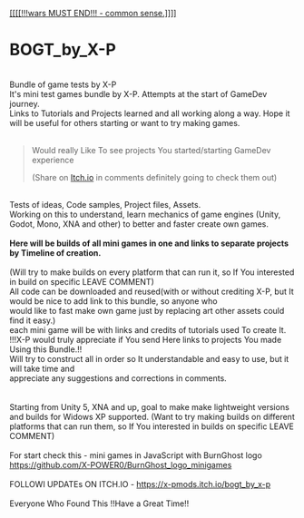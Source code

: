 [[[[[!!!wars MUST END!!! - common sense.]]]]](https://en.wikipedia.org/wiki/List_of_ongoing_armed_conflicts)
# BOGT_by_X-P
<br>Bundle of game tests by X-P
<br>It's mini test games bundle by X-P. Attempts at the start of GameDev journey.
<br>Links to Tutorials and Projects learned and all working along a way. Hope it will be useful for others starting or want to try making games.  
<br><p></p>

><p>Would really Like To see projects You started/starting GameDev experience</p>(Share on <a href = "https://x-pmods.itch.io/bogt_by_x-p">Itch.io</a> in comments definitely going  to check them out)<br>

<br>Tests  of ideas, Code samples, Project files, Assets. 
<br>Working on this to understand, learn mechanics of game engines (Unity, Godot, Mono, XNA and other) to better and faster create own games.
<br><br><b>Here will be builds of all mini games in one and links to separate projects by Timeline of creation.</b>
<br><br>(Will try to make builds on every platform that can run it, so If You interested in build on specific LEAVE COMMENT)
<br>All code can be downloaded and reused(with or without crediting X-P, but It would be nice to add link to this bundle, so anyone who <br>would like to fast make own game just by replacing art other assets could find it easy.)
<br>each mini game will be with links and credits of tutorials used To create It.
<br>!!!X-P would truly appreciate if You send  Here links to projects You made Using this Bundle.!!
<br>Will try to construct all in order so It understandable and easy to use, but it will take time and 
<br>appreciate any suggestions and corrections  in comments.
<br>
<br>
<br>Starting from Unity 5, XNA and up, goal to make make lightweight versions and builds for Widows XP supported.
(Want to try making builds on different platforms that can run them, so If You interested in builds on specific LEAVE COMMENT)
<br>
<br>For start check this - mini games in JavaScript with BurnGhost logo
<br>https://github.com/X-POWER0/BurnGhost_logo_minigames
<br>
<br> FOLLOWI UPDATEs ON ITCH.IO - https://x-pmods.itch.io/bogt_by_x-p<br>
<br>Everyone Who Found This !!Have a Great Time!!
